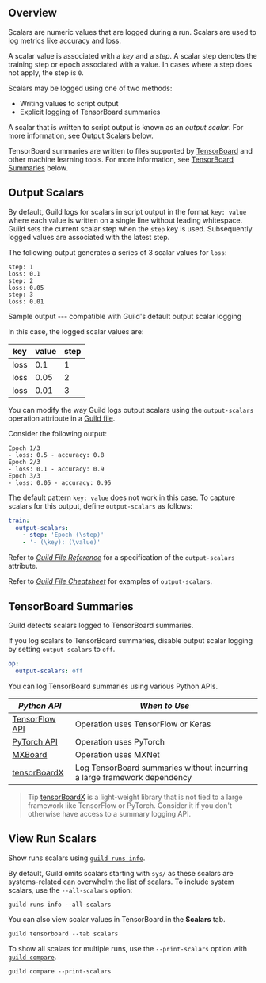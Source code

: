 <!-- -*- eval:(visual-line-mode 1) -*- -->

<div data-theme-toc="true"></div>
<div data-guild-docs="true"></div>

## Overview

Scalars are numeric values that are logged during a run. Scalars are used to log metrics like accuracy and loss.

A scalar value is associated with a *key* and a *step*. A scalar step denotes the training step or epoch associated with a value. In cases where a step does not apply, the step is `0`.

Scalars may be logged using one of two methods:

- Writing values to script output
- Explicit logging of TensorBoard summaries

A scalar that is written to script output is known as an *output scalar*. For more information, see [Output Scalars](#output-scalars) below.

TensorBoard summaries are written to files supported by [TensorBoard](https://www.tensorflow.org/tensorboard) and other machine learning tools. For more information, see [TensorBoard Summaries](#tensorboard-summaries) below.

## Output Scalars

By default, Guild logs for scalars in script output in the format `key: value` where each value is written on a single line without leading whitespace. Guild sets the current scalar step when the `step` key is used. Subsequently logged values are associated with the latest step.

The following output generates a series of 3 scalar values for `loss`:

``` output
step: 1
loss: 0.1
step: 2
loss: 0.05
step: 3
loss: 0.01
```

<span data-guild-class="caption">Sample output --- compatible with Guild's default output scalar logging</span>

In this case, the logged scalar values are:

| **key** | **value** | **step** |
|---------|-----------|----------|
| loss    | 0.1       | 1        |
| loss    | 0.05      | 2        |
| loss    | 0.01      | 3        |

You can modify the way Guild logs output scalars using the `output-scalars` operation attribute in a [Guild file](/docs/guildfiles).

Consider the following output:

``` output
Epoch 1/3
- loss: 0.5 - accuracy: 0.8
Epoch 2/3
- loss: 0.1 - accuracy: 0.9
Epoch 3/3
- loss: 0.05 - accuracy: 0.95
```

The default pattern `key: value` does not work in this case. To capture scalars for this output, define `output-scalars` as follows:

``` yaml
train:
  output-scalars:
    - step: 'Epoch (\step)'
    - '- (\key): (\value)'
```

Refer to [*Guild File Reference*](/reference/guildfile#output-scalars) for a specification of the `output-scalars` attribute.

Refer to [*Guild File Cheatsheet*](/cheatsheets/#output-scalars) for examples of `output-scalars`.

## TensorBoard Summaries

Guild detects scalars logged to TensorBoard summaries.

If you log scalars to TensorBoard summaries, disable output scalar logging by setting `output-scalars` to `off`.

``` yaml
op:
  output-scalars: off
```

You can log TensorBoard summaries using various Python APIs.

| *Python API* | *When to Use* |
|-|-|
| [TensorFlow API](https://www.tensorflow.org/api_docs/python/tf/summary) | Operation uses TensorFlow or Keras |
| [PyTorch API](https://pytorch.org/docs/stable/tensorboard.html) | Operation uses PyTorch |
| [MXBoard](https://github.com/awslabs/mxboard) | Operation uses MXNet |
| [tensorBoardX](https://github.com/lanpa/tensorboardX) | Log TensorBoard summaries without incurring a large framework dependency |

> <span data-guild-class="callout tip">Tip</span> [tensorBoardX](https://github.com/lanpa/tensorboardX) is a light-weight library that is not tied to a large framework like TensorFlow or PyTorch. Consider it if you don't otherwise have access to a summary logging API.

## View Run Scalars

Show runs scalars using [`guild runs info`](/commands/runs-info).

By default, Guild omits scalars starting with `sys/` as these scalars are systems-related can overwhelm the list of scalars. To include system scalars, use the `--all-scalars` option:

``` command
guild runs info --all-scalars
```

You can also view scalar values in TensorBoard in the **Scalars** tab.

``` command
guild tensorboard --tab scalars
```

To show all scalars for multiple runs, use the `--print-scalars` option with [`guild compare`](/commands/compare).

``` command
guild compare --print-scalars
```
